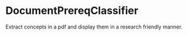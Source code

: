 # DocumentPrereqClassifier
Extract concepts in a pdf and display them in a research friendly manner.
